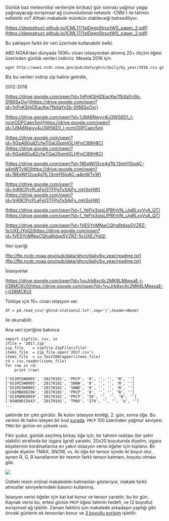 
Günlük baz meteoroloji verileriyle bir(kaç) gün sonrası yağmur yagıp
yağmayacağı evrişimsel ağ (convolutional network -CNN-) ile tahmin
edilebilir mi? Alttaki makalede mümkün olabileceği bahsediliyor.

[https://deepstruct.github.io/ICML17/1stDeepStructWS_paper_2.pdf](https://deepstruct.github.io/ICML17/1stDeepStructWS_paper_2.pdf)

Bu yaklaşım farklı bir veri üzerinde kullanabilir belki.

ABD NOAA'dan dünyada 100K+ civarı istasyondan alınmış 20+ ölçüm öğesi
üzerinden günlük verileri indiririz. Mesela 2016 için

`wget http://www1.ncdc.noaa.gov/pub/data/ghcn/daily/by_year/2016.csv.gz`

Biz bu verileri indirip zip haline getirdik,

2012-2018

[https://drive.google.com/open?id=1nPnKSHjDEacKw7fbXaYn5b-Sf86SxOvr](https://drive.google.com/open?id=1nPnKSHjDEacKw7fbXaYn5b-Sf86SxOvr)

[https://drive.google.com/open?id=1J9A6Nwyy4iJ3W56D1_l-ncmODPCaev5m](https://drive.google.com/open?id=1J9A6Nwyy4iJ3W56D1_l-ncmODPCaev5m)

[https://drive.google.com/open?id=1tGpA60u8ZcfwTGaU0qmtGLHFnjC89H8C](https://drive.google.com/open?id=1tGpA60u8ZcfwTGaU0qmtGLHFnjC89H8C)

[https://drive.google.com/open?id=18EeWt12ce4gTtL13mH1SjoAC-a4mWTvW](https://drive.google.com/open?id=18EeWt12ce4gTtL13mH1SjoAC-a4mWTvW)

[https://drive.google.com/open?id=1nR9CPrrPLeFpI3TFPgTvSAiFy_mH3oHW](https://drive.google.com/open?id=1nR9CPrrPLeFpI3TFPgTvSAiFy_mH3oHW)

[https://drive.google.com/open?id=1_YeFlx3oisLIPBfnVN_iJgRLxyVvA_QT](https://drive.google.com/open?id=1_YeFlx3oisLIPBfnVN_iJgRLxyVvA_QT)

[https://drive.google.com/open?id=1VESYnMNwCQhg6tdxp5VZRZ-5cUXEJYgQ](https://drive.google.com/open?id=1VESYnMNwCQhg6tdxp5VZRZ-5cUXEJYgQ)

Veri içeriği

[ftp://ftp.ncdc.noaa.gov/pub/data/ghcn/daily/by_year/readme.txt](ftp://ftp.ncdc.noaa.gov/pub/data/ghcn/daily/by_year/readme.txt)

İstasyonlar

[https://drive.google.com/open?id=1vuJrb8xc4c2MK6LMbexaE-j-it38MCKU](https://drive.google.com/open?id=1vuJrb8xc4c2MK6LMbexaE-j-it38MCKU)

Türkiye için 10+ civarı istasyon var. 

```
df = pd.read_csv('ghcnd-stations2.txt',sep='|',header=None)
```

ile okunabilir.

Ana veri içeriğine bakınca

```
import zipfile, csv, io
zfile = '2017.zip'
zip_file    = zipfile.ZipFile(zfile)
items_file  = zip_file.open('2017.csv')
items_file  = io.TextIOWrapper(items_file)
rd = csv.reader(items_file)
for row in rd:    
    print (row)

['US1MISW0005', '20170101', 'PRCP', '0', '', '', 'N', '']
['US1MISW0005', '20170101', 'SNOW', '0', '', '', 'N', '']
['US1MISW0005', '20170101', 'SNWD', '0', '', '', 'N', '']
['CA1MB000296', '20170101', 'PRCP', '0', '', '', 'N', '']
['US1MAMD0069', '20170101', 'PRCP', '56', '', '', 'N', '']
['ASN00015643', '20170101', 'TMAX', '274', '', '', 'a', '']
...
```

şeklinde bir çıktı görülür. İlk kolon istasyon kimliği, 2. gün, sonra
öğe. Bu verinin ilk halini isleyen bir kod
[surada](http://jmausolf.github.io/code/Using_Pandas_in_Python/).
`PRCP` 100 üzerinden yağmur seviyesi. `TMAX` bir günün en yüksek
ısısı.

Fikir şudur, günlük seçilmiş birkaç öğe için, bir tahmin noktası (bir
şehir olabilir) etrafında bir izgara (grid) yaratılır, 20x20 boyutunda
diyelim, ızgara köşelerinin kordinatlarına en yakın istasyon verisi
öğeler için toplanır. Bir günde diyelim TMAX, SNOW, vs. iki öğe bir
tensor içinde iki boyut olur, aynen R, G, B kanallarının bir resmin
farklı tensor katmanı, boyutu olması gibi.

![](https://1.bp.blogspot.com/-BSPLV5ATi04/XAGxeG2m9SI/AAAAAAAABxo/-FkYPJWNNrwrZm-QPaDoqw6uxbZqX-s5ACLcBGAs/s1600/weather_1.png)

Üstteki resim orijinal makaledeki katmanları gösteriyor, makale farklı
atmosfer seviyelerindeki basıncı kullanmış. 

İstasyon verisi öğeler için kat kat konur ve tensor yaratılır, bu bir
gün. Kaynak verisi bu, ertesi günün `PRCP` öğesi tahmin hedefi, ve (2
boyutlu) evrişimsel ağ işletilir. Zaman faktörü için makalede
arkadaşın yaptığı gibi önceki günlerin ek tensorları konur ve [3
boyutlu evrişim](https://youtu.be/ecbeIRVqD7g) işletilir.

